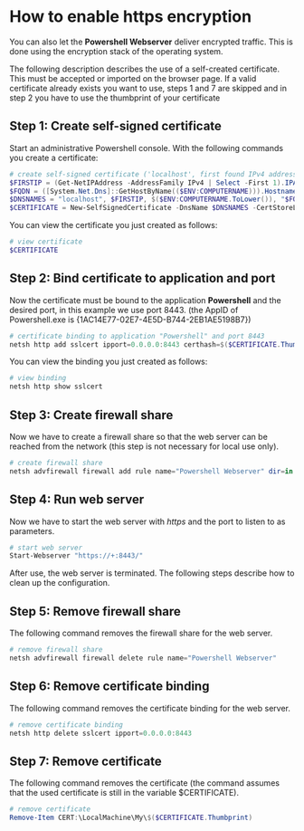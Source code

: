 ﻿# How to enable https encryption
You can also let the **Powershell Webserver** deliver encrypted traffic. This is done using the encryption stack of the operating system.

The following description describes the use of a self-created certificate. This must be accepted or imported on the browser page. If a valid certificate already exists you want to use, steps 1 and 7 are skipped and in step 2 you have to use the thumbprint of your certificate

## Step 1: Create self-signed certificate
Start an administrative Powershell console. With the following commands you create a certificate:
```powershell
# create self-signed certificate ('localhost', first found IPv4 address, hostname and FQDN is used for it)
$FIRSTIP = (Get-NetIPAddress -AddressFamily IPv4 | Select -First 1).IPAddress
$FQDN = ([System.Net.Dns]::GetHostByName(($ENV:COMPUTERNAME))).Hostname.ToLower()
$DNSNAMES = "localhost", $FIRSTIP, $($ENV:COMPUTERNAME.ToLower()), "$FQDN"
$CERTIFICATE = New-SelfSignedCertificate -DnsName $DNSNAMES -CertStoreLocation CERT:\LocalMachine\My
```

You can view the certificate you just created as follows:
```powershell
# view certificate
$CERTIFICATE
```

## Step 2: Bind certificate to application and port
Now the certificate must be bound to the application **Powershell** and the desired port, in this example we use port 8443. 
(the AppID of Powershell.exe is {1AC14E77-02E7-4E5D-B744-2EB1AE5198B7})

```powershell
# certificate binding to application "Powershell" and port 8443 
netsh http add sslcert ipport=0.0.0.0:8443 certhash=$($CERTIFICATE.Thumbprint) --% appid={1AC14E77-02E7-4E5D-B744-2EB1AE5198B7}
```

You can view the binding you just created as follows:
```powershell
# view binding
netsh http show sslcert
```

## Step 3: Create firewall share
Now we have to create a firewall share so that the web server can be reached from the network (this step is not necessary for local use only).

```powershell
# create firewall share
netsh advfirewall firewall add rule name="Powershell Webserver" dir=in action=allow protocol=TCP localport=8443
```

## Step 4: Run web server
Now we have to start the web server with *https* and the port to listen to as parameters.

```powershell
# start web server
Start-Webserver "https://+:8443/"
```

After use, the web server is terminated. The following steps describe how to clean up the configuration.

## Step 5: Remove firewall share
The following command removes the firewall share for the web server.

```powershell
# remove firewall share
netsh advfirewall firewall delete rule name="Powershell Webserver"
```

## Step 6: Remove certificate binding
The following command removes the certificate binding for the web server.

```powershell
# remove certificate binding
netsh http delete sslcert ipport=0.0.0.0:8443
```

## Step 7: Remove certificate
The following command removes the certificate (the command assumes that the used certificate is still in the variable $CERTIFICATE).

```powershell
# remove certificate
Remove-Item CERT:\LocalMachine\My\$($CERTIFICATE.Thumbprint)
```
